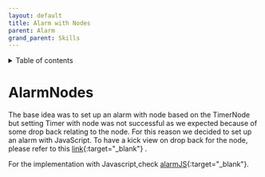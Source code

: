 ```yaml
---
layout: default
title: Alarm with Nodes
parent: Alarm
grand_parent: Skills
---
```


<details close markdown="block">
  <summary>
    Table of contents
  </summary>
  {: .text-delta }
1. TOC
{:toc}
</details>

# AlarmNodes
The base idea was to set up an alarm with node based on the TimerNode but setting Timer with node was not successful as we expected because of some drop back relating to the node. For this reason we decided to set up an alarm with JavaScript.
To have a kick view on drop back for the node, please refer to this [link](/skills/timer/timer-nodes.md){:target="_blank"} .

For the implementation with Javascript,check [alarmJS](/skills/timer/timer-js.md){:target="_blank"}.
